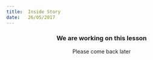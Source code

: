 ```yaml
---
title:  Inside Story
date:   26/05/2017
---
```


### <center>We are working on this lesson</center>
<center>Please come back later</center>